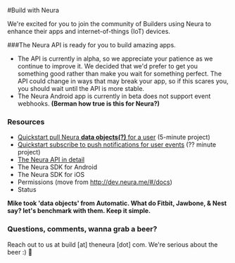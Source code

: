 
#Build with Neura 

We're excited for you to join the community of Builders using Neura to enhance their apps and internet-of-things (IoT) devices.  


###The Neura API is ready for you to build amazing apps.  

  - The API is currently in alpha, so we appreciate your patience as we continue to improve it. We decided that we'd prefer to get you something good rather than make you wait for something perfect.  The API could change in ways that may break your app, so if this scares you, you should wait until the API is more stable. 
  - The Neura Android app is currently in beta does not support event webhooks.  **(Berman how true is this for Neura?)**


### Resources
 - [Quickstart pull Neura **data objects(?)** for a user](https://github.com/mikimer/Neura_documentation/blob/master/quickstartPull.md) (5-minute project)
 - [Quickstart subscribe to push notifications for user events](https://github.com/mikimer/Neura_documentation/blob/master/quickstartPush.md) (?? minute project)
 - [The Neura API in detail](https://github.com/mikimer/Neura_documentation/blob/master/APIguide.md) 
 - The Neura SDK for Android
 - The Neura SDK for iOS
 - Permissions (move from http://dev.neura.me/#/docs)
 - Status

**Mike took 'data objects' from Automatic. What do Fitbit, Jawbone, & Nest say? let's benchmark with them. Keep it simple.**

###  Questions, comments, wanna grab a beer?
Reach out to us at build [at] theneura [dot] com.  We're serious about the beer :) :beer:





